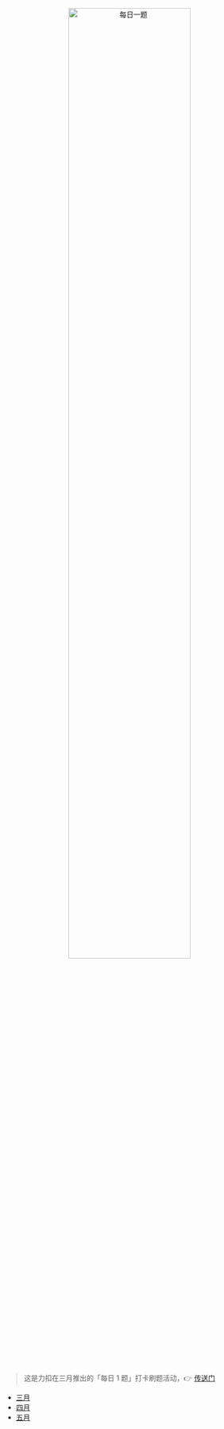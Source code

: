 <center>
<img src="https://cdn.jsdelivr.net/gh/JingqingLin/Blog/docs/leetcode-daily-challenges/_images/daily-challenges.png" alt="每日一题" width="70%"/>
</center>

> 这是力扣在三月推出的「每日 1 题」打卡刷题活动，👉 [传送门](https://datayi.cn/w/noqw6arR)

- [三月](leetcode-daily-challenges/march-2020.md)
- [四月](leetcode-daily-challenges/april-2020.md)
- [五月](leetcode-daily-challenges/may-2020.md)